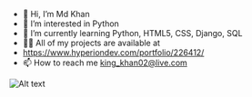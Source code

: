 - 👋 Hi, I’m Md Khan
- 👀 I’m interested in Python
- 🌱 I’m currently learning Python, HTML5, CSS, Django, SQL
- 👨‍💻 All of my projects are available at
- https://www.hyperiondev.com/portfolio/226412/
- 📫 How to reach me king_khan02@live.com



<!---
Md-khan02/Md-khan02 is a ✨ special ✨ repository because its `README.md` (this file) appears on your GitHub profile.
You can click the Preview link to take a look at your changes.
--->

<picture>
  <source media="(min-width:650px)" srcset="large_image_URL">
  <source media="(max-width:650px)" srcset="small_image_URL">
  <img src="default_image_URL" alt="Alt text" style="width:auto;">
</picture>
